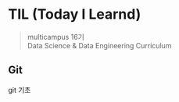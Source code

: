 # TIL (Today I Learnd)

> multicampus 16기<br>
> Data Science & Data Engineering Curriculum



## Git

git 기초